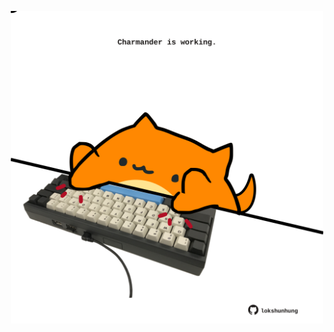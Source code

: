 <!-- built at 21/11/2022, 08:01:10 UTC -->
<p align="center">
  <img width="500" height="500" src="./ReadmeImage.svg">
</p>
